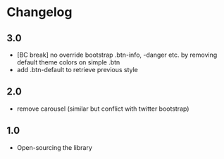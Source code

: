 # Changelog

## 3.0

* [BC break] no override bootstrap .btn-info, -danger etc. by removing default theme colors on simple .btn
* add .btn-default to retrieve previous style

## 2.0

* remove carousel (similar but conflict with twitter bootstrap)

## 1.0

* Open-sourcing the library
